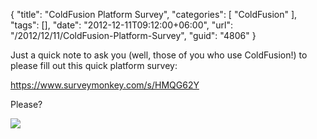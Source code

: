 {
	"title": "ColdFusion Platform Survey",
	"categories": [
		"ColdFusion"
	],
	"tags": [],
	"date": "2012-12-11T09:12:00+06:00",
	"url": "/2012/12/11/ColdFusion-Platform-Survey",
	"guid": "4806"
}

Just a quick note to ask you (well, those of you who use ColdFusion!) to please fill out this quick platform survey:

<a href="https://www.surveymonkey.com/s/HMQG62Y">https://www.surveymonkey.com/s/HMQG62Y</a>

Please?

<img src="http://www.raymondcamden.com/images/cute-kittenweee1.jpg" />